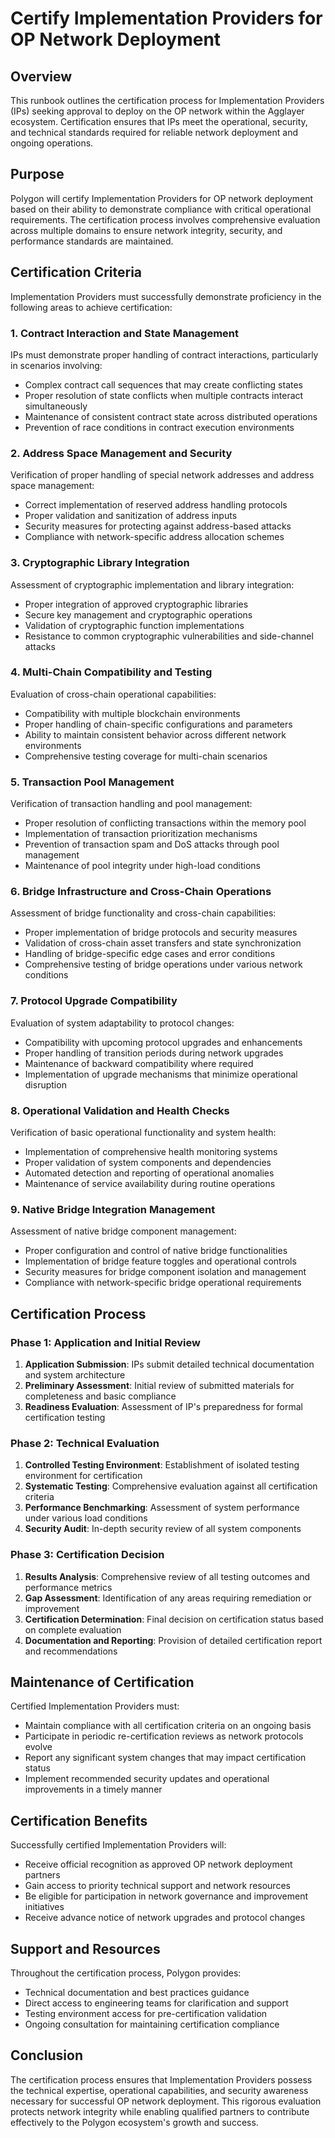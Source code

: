 # Certify Implementation Providers for OP Network Deployment

## Overview

This runbook outlines the certification process for Implementation Providers (IPs) seeking approval to deploy on the OP network within the Agglayer ecosystem. Certification ensures that IPs meet the operational, security, and technical standards required for reliable network deployment and ongoing operations.

## Purpose

Polygon will certify Implementation Providers for OP network deployment based on their ability to demonstrate compliance with critical operational requirements. The certification process involves comprehensive evaluation across multiple domains to ensure network integrity, security, and performance standards are maintained.

## Certification Criteria

Implementation Providers must successfully demonstrate proficiency in the following areas to achieve certification:

### 1. Contract Interaction and State Management

IPs must demonstrate proper handling of contract interactions, particularly in scenarios involving:
- Complex contract call sequences that may create conflicting states
- Proper resolution of state conflicts when multiple contracts interact simultaneously
- Maintenance of consistent contract state across distributed operations
- Prevention of race conditions in contract execution environments

### 2. Address Space Management and Security

Verification of proper handling of special network addresses and address space management:
- Correct implementation of reserved address handling protocols
- Proper validation and sanitization of address inputs
- Security measures for protecting against address-based attacks
- Compliance with network-specific address allocation schemes

### 3. Cryptographic Library Integration

Assessment of cryptographic implementation and library integration:
- Proper integration of approved cryptographic libraries
- Secure key management and cryptographic operations
- Validation of cryptographic function implementations
- Resistance to common cryptographic vulnerabilities and side-channel attacks

### 4. Multi-Chain Compatibility and Testing

Evaluation of cross-chain operational capabilities:
- Compatibility with multiple blockchain environments
- Proper handling of chain-specific configurations and parameters
- Ability to maintain consistent behavior across different network environments
- Comprehensive testing coverage for multi-chain scenarios

### 5. Transaction Pool Management

Verification of transaction handling and pool management:
- Proper resolution of conflicting transactions within the memory pool
- Implementation of transaction prioritization mechanisms
- Prevention of transaction spam and DoS attacks through pool management
- Maintenance of pool integrity under high-load conditions

### 6. Bridge Infrastructure and Cross-Chain Operations

Assessment of bridge functionality and cross-chain capabilities:
- Proper implementation of bridge protocols and security measures
- Validation of cross-chain asset transfers and state synchronization
- Handling of bridge-specific edge cases and error conditions
- Comprehensive testing of bridge operations under various network conditions

### 7. Protocol Upgrade Compatibility

Evaluation of system adaptability to protocol changes:
- Compatibility with upcoming protocol upgrades and enhancements
- Proper handling of transition periods during network upgrades
- Maintenance of backward compatibility where required
- Implementation of upgrade mechanisms that minimize operational disruption

### 8. Operational Validation and Health Checks

Verification of basic operational functionality and system health:
- Implementation of comprehensive health monitoring systems
- Proper validation of system components and dependencies
- Automated detection and reporting of operational anomalies
- Maintenance of service availability during routine operations

### 9. Native Bridge Integration Management

Assessment of native bridge component management:
- Proper configuration and control of native bridge functionalities
- Implementation of bridge feature toggles and operational controls
- Security measures for bridge component isolation and management
- Compliance with network-specific bridge operational requirements

## Certification Process

### Phase 1: Application and Initial Review
1. **Application Submission**: IPs submit detailed technical documentation and system architecture
2. **Preliminary Assessment**: Initial review of submitted materials for completeness and basic compliance
3. **Readiness Evaluation**: Assessment of IP's preparedness for formal certification testing

### Phase 2: Technical Evaluation
1. **Controlled Testing Environment**: Establishment of isolated testing environment for certification
2. **Systematic Testing**: Comprehensive evaluation against all certification criteria
3. **Performance Benchmarking**: Assessment of system performance under various load conditions
4. **Security Audit**: In-depth security review of all system components

### Phase 3: Certification Decision
1. **Results Analysis**: Comprehensive review of all testing outcomes and performance metrics
2. **Gap Assessment**: Identification of any areas requiring remediation or improvement
3. **Certification Determination**: Final decision on certification status based on complete evaluation
4. **Documentation and Reporting**: Provision of detailed certification report and recommendations

## Maintenance of Certification

Certified Implementation Providers must:
- Maintain compliance with all certification criteria on an ongoing basis
- Participate in periodic re-certification reviews as network protocols evolve
- Report any significant system changes that may impact certification status
- Implement recommended security updates and operational improvements in a timely manner

## Certification Benefits

Successfully certified Implementation Providers will:
- Receive official recognition as approved OP network deployment partners
- Gain access to priority technical support and network resources
- Be eligible for participation in network governance and improvement initiatives
- Receive advance notice of network upgrades and protocol changes

## Support and Resources

Throughout the certification process, Polygon provides:
- Technical documentation and best practices guidance
- Direct access to engineering teams for clarification and support
- Testing environment access for pre-certification validation
- Ongoing consultation for maintaining certification compliance

## Conclusion

The certification process ensures that Implementation Providers possess the technical expertise, operational capabilities, and security awareness necessary for successful OP network deployment. This rigorous evaluation protects network integrity while enabling qualified partners to contribute effectively to the Polygon ecosystem's growth and success.

